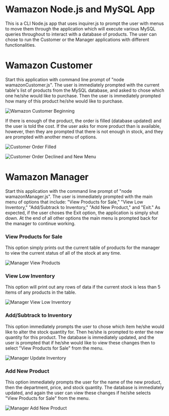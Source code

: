 # Wamazon Node.js and MySQL App

This is a CLI Node.js app that uses inquirer.js to prompt the user with menus to move them through the application which will execute various MySQL queries throughout to interact with a database of products. The user can chose to run the Customer or the Manager applications with different functionalities.

# Wamazon Customer

Start this application with command line prompt of "node wamazonCustomer.js".
The user is immediately prompted with the current table's list of products from the MySQL database, and asked to chose which one he/she would like to purchase. Then the user is immediately prompted how many of this product he/she would like to purchase.

![Wamazon Customer Beginning](####)

If there is enough of the product, the order is filled (database updated) and the user is told the cost. If the user asks for more product than is available, however, then they are prompted that there is not enough in stock, and they are prompted with another menu of options.

![Customer Order Filled](####)

![Customer Order Declined and New Menu](####)

# Wamazon Manager

Start this application with the command line prompt of "node wamazonManager.js".
The user is immediately prompted with the main menu of options that include: "View Products for Sale," "View Low Inventory," "Add/Subtrack to Inventory," "Add New Product," and "Exit." As expected, if the user choses the Exit option, the application is simply shut down. At the end of all other options the main menu is prompted back for the manager to continue working.

### View Products for Sale

This option simply prints out the current table of products for the manager to view the current status of all of the stock at any time.

![Manager View Products](####)

### View Low Inventory

This option will print out any rows of data if the current stock is less than 5 items of any products in the table.

![Manager View Low Inventory](####)

### Add/Subtrack to Inventory

This option immediately prompts the user to chose which item he/she would like to alter the stock quantity for. Then he/she is prompted to enter the new quantity for this product. The database is immediately updated, and the user is prompted that if he/she would like to view these changes then to select "View Products for Sale" from the menu.

![Manager Update Inventory](####)

### Add New Product

This option immediately prompts the user for the name of the new product, then the department, price, and stock quantity. The database is immediately updated, and again the user can view these changes if he/she selects "View Products for Sale" from the menu.

![Manager Add New Product](####)
